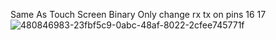 Same As Touch Screen Binary Only change rx tx on pins 16 17
![480846983-23fbf5c9-0abc-48af-8022-2cfee745771f](https://github.com/user-attachments/assets/0d726202-7f30-40b3-aac2-c9302f541a76)
